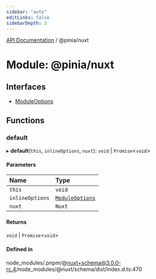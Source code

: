 ```yaml
---
sidebar: "auto"
editLinks: false
sidebarDepth: 3
---
```


[API Documentation](../index.md) / @pinia/nuxt

# Module: @pinia/nuxt

## Interfaces

- [ModuleOptions](../interfaces/pinia_nuxt.ModuleOptions.md)

## Functions

### default

▸ **default**(`this`, `inlineOptions`, `nuxt`): `void` \| `Promise`<`void`\>

#### Parameters

| Name | Type |
| :------ | :------ |
| `this` | `void` |
| `inlineOptions` | [`ModuleOptions`](../interfaces/pinia_nuxt.ModuleOptions.md) |
| `nuxt` | `Nuxt` |

#### Returns

`void` \| `Promise`<`void`\>

#### Defined in

node_modules/.pnpm/@nuxt+schema@3.0.0-rc.4/node_modules/@nuxt/schema/dist/index.d.ts:470
